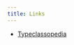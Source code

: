 ```yaml
---
title: Links
---
```


* <a href="http://www.haskell.org/haskellwiki/Typeclassopedia">Typeclassopedia</a>


